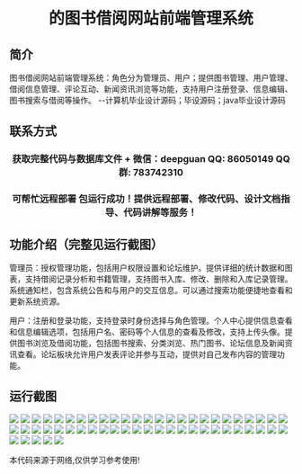 <p><h1 align="center">的图书借阅网站前端管理系统</h1></p>

## 简介
图书借阅网站前端管理系统：角色分为管理员、用户；提供图书管理、用户管理、借阅信息管理、评论互动、新闻资讯浏览等功能，支持用户注册登录、信息编辑、图书搜索与借阅等操作。    --计算机毕业设计源码；毕设源码；java毕业设计源码


## 联系方式
<p><h3 align="center">获取完整代码与数据库文件 + 微信：deepguan QQ: 86050149 QQ群: 783742310</h3></p>
<p><h3 align="center">可帮忙远程部署 包运行成功！提供远程部署、修改代码、设计文档指导、代码讲解等服务！</h3></p>

## 功能介绍（完整见运行截图）
管理员：授权管理功能，包括用户权限设置和论坛维护。提供详细的统计数据和图表，支持借阅记录分析和书籍管理，支持图书入库、修改、删除和入库记录管理。系统通知栏，包含系统公告和与用户的交互信息。可以通过搜索功能便捷地查看和更新系统资源。

用户：注册和登录功能，支持登录时身份选择与角色管理。个人中心提供信息查看和信息编辑选项，包括用户名、密码等个人信息的查看及修改，支持上传头像。提供图书浏览及借阅功能，包括图书搜索、分类浏览、热门图书、论坛信息及新闻资讯查看。论坛板块允许用户发表评论并参与互动，提供对自己发布内容的管理功能。


## 运行截图
![](img/001.jpg)
![](img/002.jpg)
![](img/003.jpg)
![](img/004.jpg)
![](img/005.jpg)
![](img/006.jpg)
![](img/007.jpg)
![](img/008.jpg)
![](img/009.jpg)
![](img/010.jpg)
![](img/011.jpg)
![](img/012.jpg)
![](img/013.jpg)
![](img/014.jpg)
![](img/015.jpg)
![](img/016.jpg)
![](img/017.jpg)
![](img/018.jpg)
![](img/019.jpg)
![](img/020.jpg)
![](img/021.jpg)
![](img/022.jpg)
![](img/023.jpg)
![](img/024.jpg)
![](img/025.jpg)
![](img/026.jpg)
![](img/027.jpg)
![](img/028.jpg)
![](img/029.jpg)
![](img/030.jpg)
![](img/031.jpg)
![](img/032.jpg)
![](img/033.jpg)
![](img/034.jpg)
![](img/035.jpg)
![](img/036.jpg)
![](img/037.jpg)
![](img/038.jpg)
![](img/039.jpg)
![](img/040.jpg)
![](img/041.jpg)
![](img/042.jpg)
![](img/043.jpg)
![](img/044.jpg)
![](img/045.jpg)
![](img/046.jpg)
![](img/047.jpg)
![](img/048.jpg)
![](img/049.jpg)
![](img/050.jpg)
![](img/051.jpg)
![](img/052.jpg)
![](img/053.jpg)
![](img/054.jpg)
![](img/055.jpg)

<p>本代码来源于网络,仅供学习参考使用!</p>
